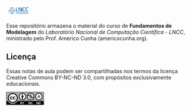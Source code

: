 <img src="logo/logo_lncc.png" width="13%">

Esse repositório armazena o material do curso de **Fundamentos de Modelagem** do *Laboratório Nacional de Computação Científica - LNCC*, ministrado pelo Prof. Americo Cunha (americocunha.org).


## Licença

Essas notas de aula podem ser compartilhadas nos termos da licença Creative Commons BY-NC-ND 3.0, com propósitos exclusivamente educacionais.

<img src="logo/CC-BY-NC-ND.png" width="20%">
